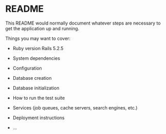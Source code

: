 # README

This README would normally document whatever steps are necessary to get the
application up and running.

Things you may want to cover:

* Ruby version
  Rails 5.2.5

* System dependencies

* Configuration

* Database creation

* Database initialization

* How to run the test suite

* Services (job queues, cache servers, search engines, etc.)

* Deployment instructions

* ...
